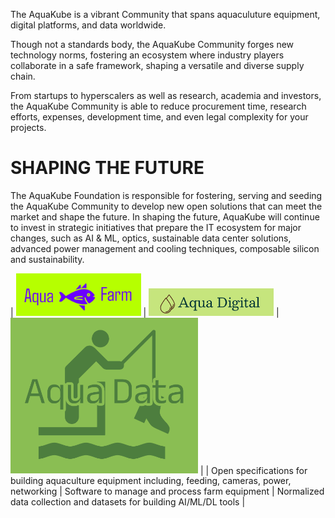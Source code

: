 The AquaKube is a vibrant Community that spans aquaculuture equipment, digital platforms, and data worldwide.

Though not a standards body, the AquaKube Community forges new technology norms, fostering an ecosystem where industry players collaborate in a safe framework, shaping a versatile and diverse supply chain.

From startups to hyperscalers as well as research, academia and investors, the AquaKube Community is able to reduce procurement time, research efforts, expenses, development time, and even legal complexity for your projects.

# SHAPING THE FUTURE

The AquaKube Foundation is responsible for fostering, serving and seeding the AquaKube Community to develop new open solutions that can meet the market and shape the future. In shaping the future, AquaKube will continue to invest in strategic initiatives that prepare the IT ecosystem for major changes, such as AI & ML, optics, sustainable data center solutions, advanced power management and cooling techniques, composable silicon and sustainability.


| <img src="images/aquafarm.png" width="200"> | <img src="images/AquaDigital.png" width="200"> | <img src="images/AquaData.png" width="300"> |
| Open specifications for building aquaculture equipment including, feeding, cameras, power, networking | Software to manage and process farm equipment | Normalized data collection and datasets for building AI/ML/DL tools |